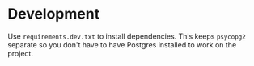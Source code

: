 # Development

Use `requirements.dev.txt` to install dependencies. This keeps `psycopg2` separate
so you don't have to have Postgres installed to work on the project.